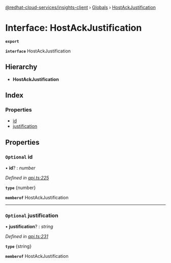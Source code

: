 [@redhat-cloud-services/insights-client](../README.md) › [Globals](../globals.md) › [HostAckJustification](hostackjustification.md)

# Interface: HostAckJustification

**`export`** 

**`interface`** HostAckJustification

## Hierarchy

* **HostAckJustification**

## Index

### Properties

* [id](hostackjustification.md#optional-id)
* [justification](hostackjustification.md#optional-justification)

## Properties

### `Optional` id

• **id**? : *number*

*Defined in [api.ts:225](https://github.com/RedHatInsights/javascript-clients/blob/master/packages/insights/api.ts#L225)*

**`type`** {number}

**`memberof`** HostAckJustification

___

### `Optional` justification

• **justification**? : *string*

*Defined in [api.ts:231](https://github.com/RedHatInsights/javascript-clients/blob/master/packages/insights/api.ts#L231)*

**`type`** {string}

**`memberof`** HostAckJustification

